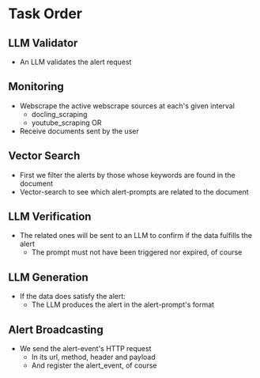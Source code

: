 # Task Order

## LLM Validator
- An LLM validates the alert request

## Monitoring
- Webscrape the active webscrape sources at each's given interval
  - docling_scraping
  - youtube_scraping
OR
- Receive documents sent by the user

## Vector Search
- First we filter the alerts by those whose keywords are found in the document
- Vector-search to see which alert-prompts are related to the document

## LLM Verification
- The related ones will be sent to an LLM to confirm if the data fulfills the alert
  - The prompt must not have been triggered nor expired, of course

## LLM Generation
- If the data does satisfy the alert:
  - The LLM produces the alert in the alert-prompt's format

## Alert Broadcasting
- We send the alert-event's HTTP request
  - In its url, method, header and payload
  - And register the alert_event, of course